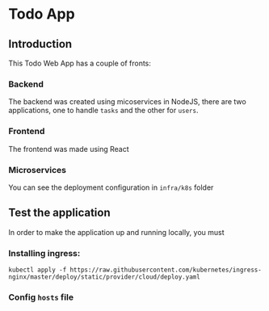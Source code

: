 # Todo App

## Introduction
This Todo Web App has a couple of fronts:

### Backend
The backend was created using micoservices in NodeJS, there are two applications, one to handle `tasks` and the other for `users`.

### Frontend
The frontend was made using React

### Microservices
You can see the deployment configuration in `infra/k8s` folder

## Test the application
In order to make the application up and running locally, you must 

### Installing ingress:

```
kubectl apply -f https://raw.githubusercontent.com/kubernetes/ingress-nginx/master/deploy/static/provider/cloud/deploy.yaml
```
### Config `hosts` file

``` 127.0.0.1       users.com


